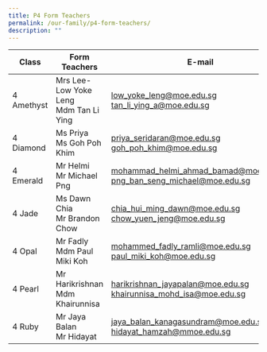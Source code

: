 ```yaml
---
title: P4 Form Teachers
permalink: /our-family/p4-form-teachers/
description: ""
---
```

| Class | Form Teachers | E-mail |
| -------- | -------- | -------- |
4 Amethyst | Mrs Lee-Low Yoke Leng<br>Mdm Tan Li Ying | low_yoke_leng@moe.edu.sg<br>tan_li_ying_a@moe.edu.sg
4 Diamond | Ms Priya<br>Ms Goh Poh Khim | priya_seridaran@moe.edu.sg<br>goh_poh_khim@moe.edu.sg
4 Emerald | Mr Helmi<br>Mr Michael Png | mohammad_helmi_ahmad_bamad@moe.edu.sg<br>png_ban_seng_michael@moe.edu.sg
4 Jade | Ms Dawn Chia<br>Mr Brandon Chow | chia_hui_ming_dawn@moe.edu.sg<br>chow_yuen_jeng@moe.edu.sg
4 Opal | Mr Fadly<br>Mdm Paul Miki Koh | mohammed_fadly_ramli@moe.edu.sg<br>paul_miki_koh@moe.edu.sg
4 Pearl | Mr Harikrishnan<br>Mdm Khairunnisa | harikrishnan_jayapalan@moe.edu.sg<br>khairunnisa_mohd_isa@moe.edu.sg
4 Ruby | Mr Jaya Balan<br>Mr Hidayat | jaya_balan_kanagasundram@moe.edu.sg<br>hidayat_hamzah@mmoe.edu.sg